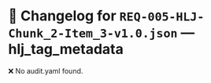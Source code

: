 # 📝 Changelog for `REQ-005-HLJ-Chunk_2-Item_3-v1.0.json` — **hlj_tag_metadata**

❌ No audit.yaml found.
